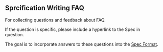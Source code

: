 ## Sprcification Writing FAQ

For collecting questions and feedback about FAQ. 

If the question is specific, please include a hyperlink to the Spec in question. 

The goal is to incorporate answers to these questions into the [Spec Format](https://github.com/interbit/docs-interbit/blob/specs/specs/format.md).

